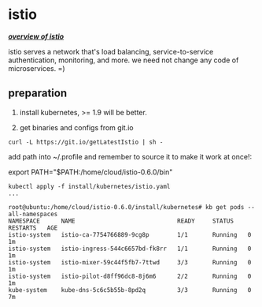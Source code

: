 # istio
***[overview of istio](https://istio.io/docs/concepts/what-is-istio/overview.html)***

istio serves a network that's  load balancing, service-to-service authentication, monitoring, and more.
we need not change any code of microservices. =)

## preparation
1. install kubernetes, >= 1.9 will be better.

2. get binaries and configs from git.io

```shell
curl -L https://git.io/getLatestIstio | sh -
```

add path into ~/.profile and remember to source it to make it work at once!:

export PATH="$PATH:/home/cloud/istio-0.6.0/bin"

```shell
kubectl apply -f install/kubernetes/istio.yaml
...

root@ubuntu:/home/cloud/istio-0.6.0/install/kubernetes# kb get pods --all-namespaces
NAMESPACE      NAME                             READY     STATUS    RESTARTS   AGE
istio-system   istio-ca-7754766889-9cg8p        1/1       Running   0          1m
istio-system   istio-ingress-544c6657bd-fk8rr   1/1       Running   0          1m
istio-system   istio-mixer-59c44f5fb7-7ttwd     3/3       Running   0          1m
istio-system   istio-pilot-d8ff96dc8-8j6m6      2/2       Running   0          1m
kube-system    kube-dns-5c6c5b55b-8pd2q         3/3       Running   0          7m

```

